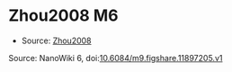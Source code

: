 <a name="material" />

# Zhou2008 M6
<script type="application/ld+json">
  {
    "@context": "https://schema.org/",
    "@type": "ChemicalSubstance",
    "@id": "https://egonw.github.io/nanowiki/nanowiki218.html#material",
    "http://purl.org/dc/terms/conformsTo":
      {
        "@type": "CreativeWork",
        "@id": "https://bioschemas.org/profiles/ChemicalSubstance/0.4-RELEASE/"
      },
    "identfier": "218",
    "name": "Zhou2008 M6",
    "url": "https://egonw.github.io/nanowiki/nanowiki218.html#material",
    "sameAs": "http://127.0.0.1/mediawiki/index.php/Special:URIResolver/Zhou2008_M6"
  }
</script>


* Source: [Zhou2008](Zhou2008.md)


Source: NanoWiki 6, doi:[10.6084/m9.figshare.11897205.v1](https://doi.org/10.6084/m9.figshare.11897205.v1)
